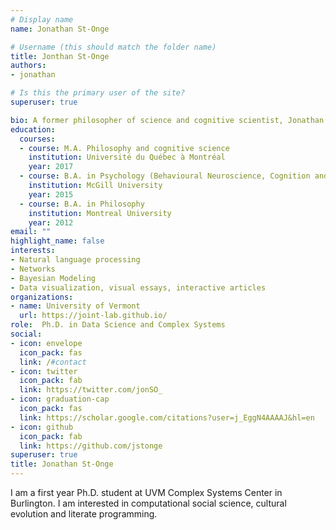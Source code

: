 ```yaml
---
# Display name
name: Jonathan St-Onge

# Username (this should match the folder name)
title: Jonthan St-Onge
authors:
- jonathan

# Is this the primary user of the site?
superuser: true

bio: A former philosopher of science and cognitive scientist, Jonathan St-Onge now purses his interest in computational social science.
education:
  courses:
  - course: M.A. Philosophy and cognitive science
    institution: Université du Québec à Montréal
    year: 2017
  - course: B.A. in Psychology (Behavioural Neuroscience, Cognition and Quantitive Methods)
    institution: McGill University
    year: 2015
  - course: B.A. in Philosophy
    institution: Montreal University
    year: 2012
email: ""
highlight_name: false
interests:
- Natural language processing
- Networks
- Bayesian Modeling
- Data visualization, visual essays, interactive articles
organizations:
- name: University of Vermont
  url: https://joint-lab.github.io/
role:  Ph.D. in Data Science and Complex Systems 
social:
- icon: envelope
  icon_pack: fas
  link: /#contact
- icon: twitter
  icon_pack: fab
  link: https://twitter.com/jonSO_
- icon: graduation-cap
  icon_pack: fas
  link: https://scholar.google.com/citations?user=j_EggN4AAAAJ&hl=en
- icon: github
  icon_pack: fab
  link: https://github.com/jstonge
superuser: true
title: Jonathan St-Onge
---
```


I am a first year Ph.D. student at UVM Complex Systems Center in Burlington. I am interested in computational social science, cultural evolution and literate programming. 